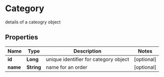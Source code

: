 

# Category

details of a cateogry object

## Properties

| Name | Type | Description | Notes |
|------------ | ------------- | ------------- | -------------|
|**id** | **Long** | unique identifier for category object |  [optional] |
|**name** | **String** | name for an order |  [optional] |



